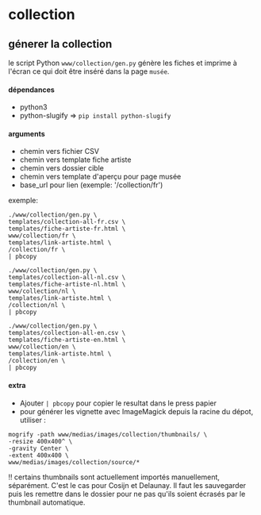 
collection
==========


## génerer la collection

le script Python ```www/collection/gen.py``` génère les fiches et imprime à l'écran ce qui doit être inséré dans la page ```musée```.

#### dépendances

- python3
- python-slugify => ```pip install python-slugify```

#### arguments

- chemin vers fichier CSV
- chemin vers template fiche artiste
- chemin vers dossier cible
- chemin vers template d'aperçu pour page musée
- base_url pour lien (exemple: '/collection/fr')

exemple:
```
./www/collection/gen.py \
templates/collection-all-fr.csv \
templates/fiche-artiste-fr.html \
www/collection/fr \
templates/link-artiste.html \
/collection/fr \
| pbcopy

./www/collection/gen.py \
templates/collection-all-nl.csv \
templates/fiche-artiste-nl.html \
www/collection/nl \
templates/link-artiste.html \
/collection/nl \
| pbcopy

./www/collection/gen.py \
templates/collection-all-en.csv \
templates/fiche-artiste-en.html \
www/collection/en \
templates/link-artiste.html \
/collection/en \
| pbcopy
```

#### extra

- Ajouter ```| pbcopy``` pour copier le resultat dans le press papier
- pour générer les vignette avec ImageMagick depuis la racine du dépot, utiliser : 
```
mogrify -path www/medias/images/collection/thumbnails/ \ 
-resize 400x400^ \
-gravity Center \
-extent 400x400 \
www/medias/images/collection/source/*
``` 
!! certains thumbnails sont actuellement importés manuellement, séparément. C'est le cas pour Cosijn et Delaunay. Il faut les sauvegarder puis les remettre dans le dossier pour ne pas qu'ils soient écrasés par le thumbnail automatique.